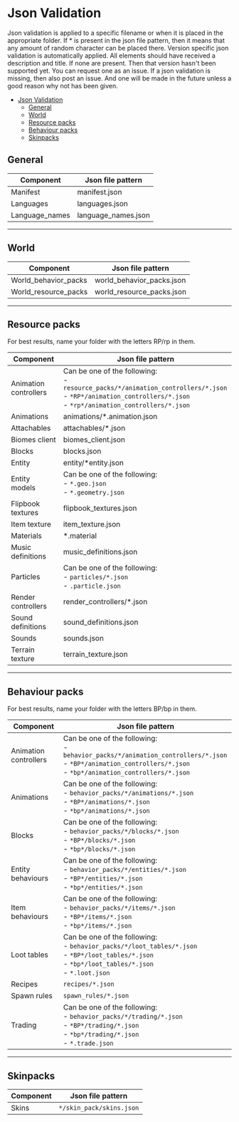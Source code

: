 # Json Validation

Json validation is applied to a specific filename or when it is placed in the appropriate folder. If \* is present in the json file pattern, then it
means that any amount of random character can be placed there. Version specific json validation is automatically applied. All elements should have
received a description and title. If none are present. Then that version hasn't been supported yet. You can request one as an issue. If a json
validation is missing, then also post an issue. And one will be made in the future unless a good reason why not has been given.

- [Json Validation](#json-validation)
  - [General](#general)
  - [World](#world)
  - [Resource packs](#resource-packs)
  - [Behaviour packs](#behaviour-packs)
  - [Skinpacks](#skinpacks)

## General

| Component      | Json file pattern   |
| -------------- | ------------------- |
| Manifest       | manifest.json       |
| Languages      | languages.json      |
| Language_names | language_names.json |

---

## World

| Component            | Json file pattern         |
| -------------------- | ------------------------- |
| World_behavior_packs | world_behavior_packs.json |
| World_resource_packs | world_resource_packs.json |

---

## Resource packs

For best results, name your folder with the letters RP/rp in them.

| Component             | Json file pattern                                                                                                                                                         |
| --------------------- | ------------------------------------------------------------------------------------------------------------------------------------------------------------------------- |
| Animation controllers | Can be one of the following:<br/> - `resource_packs/*/animation_controllers/*.json`<br/> - `*RP*/animation_controllers/*.json`<br/> - `*rp*/animation_controllers/*.json` |
| Animations            | animations/\*.animation.json                                                                                                                                              |
| Attachables           | attachables/\*.json                                                                                                                                                       |
| Biomes client         | biomes_client.json                                                                                                                                                        |
| Blocks                | blocks.json                                                                                                                                                               |
| Entity                | entity/\*entity.json                                                                                                                                                      |
| Entity models         | Can be one of the following:<br/> - `*.geo.json`<br/> - `*.geometry.json`                                                                                                 |
| Flipbook textures     | flipbook_textures.json                                                                                                                                                    |
| Item texture          | item_texture.json                                                                                                                                                         |
| Materials             | \*.material                                                                                                                                                               |
| Music definitions     | music_definitions.json                                                                                                                                                    |
| Particles             | Can be one of the following:<br/> - `particles/*.json`<br/> - `.particle.json`                                                                                            |
| Render controllers    | render_controllers/\*.json                                                                                                                                                |
| Sound definitions     | sound_definitions.json                                                                                                                                                    |
| Sounds                | sounds.json                                                                                                                                                               |
| Terrain texture       | terrain_texture.json                                                                                                                                                      |

---

## Behaviour packs

For best results, name your folder with the letters BP/bp in them.

| Component             | Json file pattern                                                                                                                                                         |
| --------------------- | ------------------------------------------------------------------------------------------------------------------------------------------------------------------------- |
| Animation controllers | Can be one of the following:<br/> - `behavior_packs/*/animation_controllers/*.json`<br/> - `*BP*/animation_controllers/*.json`<br/> - `*bp*/animation_controllers/*.json` |
| Animations            | Can be one of the following:<br/> - `behavior_packs/*/animations/*.json`<br/> - `*BP*/animations/*.json`<br/> - `*bp*/animations/*.json`                                  |
| Blocks                | Can be one of the following:<br/> - `behavior_packs/*/blocks/*.json`<br/> - `*BP*/blocks/*.json`<br/> - `*bp*/blocks/*.json`                                              |
| Entity behaviours     | Can be one of the following:<br/> - `behavior_packs/*/entities/*.json`<br/> - `*BP*/entities/*.json`<br/> - `*bp*/entities/*.json`                                        |
| Item behaviours       | Can be one of the following:<br/> - `behavior_packs/*/items/*.json`<br/> - `*BP*/items/*.json`<br/> - `*bp*/items/*.json`                                                 |
| Loot tables           | Can be one of the following:<br/> - `behavior_packs/*/loot_tables/*.json`<br/> - `*BP*/loot_tables/*.json`<br/> - `*bp*/loot_tables/*.json`<br/> - `*.loot.json`          |
| Recipes               | `recipes/*.json`                                                                                                                                                          |
| Spawn rules           | `spawn_rules/*.json`                                                                                                                                                      |
| Trading               | Can be one of the following:<br/> - `behavior_packs/*/trading/*.json`<br/> - `*BP*/trading/*.json`<br/> - `*bp*/trading/*.json`<br/> - `*.trade.json`                     |

---

## Skinpacks

| Component | Json file pattern        |
| --------- | ------------------------ |
| Skins     | `*/skin_pack/skins.json` |
